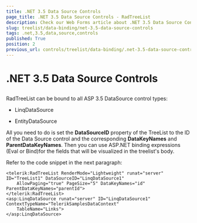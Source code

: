 ```yaml
---
title: .NET 3.5 Data Source Controls
page_title: .NET 3.5 Data Source Controls - RadTreeList
description: Check our Web Forms article about .NET 3.5 Data Source Controls.
slug: treelist/data-binding/net-3.5-data-source-controls
tags: .net,3.5,data,source,controls
published: True
position: 2
previous_url: controls/treelist/data-binding/.net-3.5-data-source-controls
---
```


# .NET 3.5 Data Source Controls



## 

RadTreeList can be bound to all ASP 3.5 DataSource control types:

* LinqDataSource

* EntityDataSource

All you need to do is set the **DataSourceID** property of the TreeList to the ID of the Data Source control and the corresponding **DataKeyNames** and **ParentDataKeyNames**. Then you can use ASP.NET binding expressions (Eval or Bind)for the fields that will be visualized in the treelist's body.

Refer to the code snippet in the next paragraph:

````ASPNET
<telerik:RadTreeList RenderMode="Lightweight" runat="server" ID="TreeList1" DataSourceID="LinqDataSource1"
	AllowPaging="true" PageSize="5" DataKeyNames="id" ParentDataKeyNames="parentId">
</telerik:RadTreeList>
<asp:LinqDataSource runat="server" ID="LinqDataSource1" ContextTypeName="TelerikSamplesDataContext"
	TableName="Links">
</asp:LinqDataSource>
````



